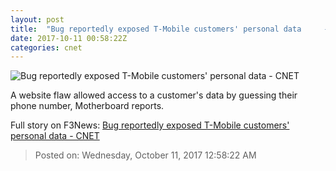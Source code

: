 ```yaml
---
layout: post
title:  "Bug reportedly exposed T-Mobile customers' personal data     - CNET"
date: 2017-10-11 00:58:22Z
categories: cnet
---
```


![Bug reportedly exposed T-Mobile customers' personal data     - CNET](https://cnet3.cbsistatic.com/img/lc4OC5YQ8FJhGIUlP59vGgMgCWw=/670x503/2012/05/31/2d3d82fe-67c3-11e3-a665-14feb5ca9861/35264800-7.jpg)

A website flaw allowed access to a customer's data by guessing their phone number, Motherboard reports.


Full story on F3News: [Bug reportedly exposed T-Mobile customers' personal data     - CNET](http://www.f3nws.com/n/SFFuhE)

> Posted on: Wednesday, October 11, 2017 12:58:22 AM
